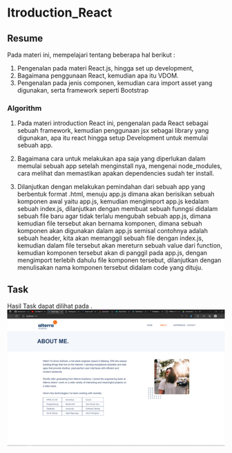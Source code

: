 # Itroduction_React

## Resume
Pada materi ini, mempelajari tentang beberapa hal berikut :
1. Pengenalan pada materi React.js, hingga set up development,
2. Bagaimana penggunaan React, kemudian apa itu VDOM.
3. Pengenalan pada jenis componen, kemudian cara import asset yang digunakan, serta framework seperti Bootstrap

### Algorithm
1. Pada materi introduction React ini, pengenalan pada React sebagai sebuah framework, kemudian penggunaan jsx sebagai library yang digunakan, apa itu react
hingga setup Development untuk memulai sebuah app.

2. Bagaimana cara untuk melakukan apa saja yang diperlukan dalam memulai sebuah app setelah menginstall nya, mengenai node_modules, cara melihat dan memastikan
apakan dependencies sudah ter install.

3. Dilanjutkan dengan melakukan pemindahan dari sebuah app yang berbentuk format .html, menuju app.js dimana akan berisikan sebuah komponen awal yaitu app.js,
kemudian mengimport app.js kedalam sebuah index.js, dilanjutkan dengan membuat sebuah funngsi didalam sebuah file baru agar tidak terlalu mengubah sebuah app.js, dimana kemudian
file tersebut akan bernama komponen, dimana sebuah komponen akan digunakan dalam app.js semisal contohnya adalah sebuah header, kita akan memanggil sebuah file dengan index.js, kemudian
dalam file tersebut akan mereturn sebuah value dari function, kemudian komponen tersebut akan di panggil pada app.js, dengan mengimport terlebih dahulu file komponen tersebut, dilanjutkan
dengan menulisakan nama komponen tersebut didalam code yang dituju.

## Task 

Hasil Task dapat dilihat pada .
![Screenshot](./screenshot/2_About_React%20App.png)